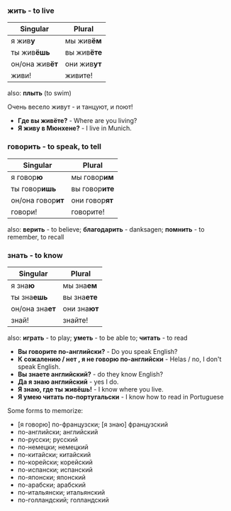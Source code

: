 ### **жить** - to live

| Singular | Plural |
| ------------- | ------------- |
| я жив**у** | мы жив**ём** |
| ты жив**ёшь** | вы жив**ёте** |
| он/она жив**ёт** | они жив**ут** |
| живи! | живите! |

also: **плыть** (to swim)

Очень весело живут - и танцуют, и поют!

- **Где вы живёте?** -  Where are you living?
- **Я живу в Мюнхене?** - I live in Munich.

### **говорить** - to speak, to tell

| Singular | Plural |
| ------------- | ------------- |
| я говор**ю** | мы говор**им** |
| ты говор**ишь** | вы говор**ите** |
| он/она говор**ит** | они говор**ят** |
| говори! | говорите! |

also: **верить** - to believe; **благодарить** - danksagen; **помнить** - to remember, to recall

### **знать** - to know

| Singular | Plural |
| ------------- | ------------- |
| я зна**ю** | мы зна**ем** |
| ты зна**ешь** | вы зна**ете** |
| он/она зна**ет** | они зна**ют** |
| знай! | знайте! |

also: **играть** - to play; **уметь** - to be able to; **читать** - to read

- **Вы говорите по-английски?** - Do you speak English?
- **К сожалению / нет , я не говорю по-английски** - Helas / no, I don't speak English.
- **Вы знаете английский?** - do they know English?
- **Да я знаю английский** - yes I do.
- **Я знаю, где ты живёшь!** - I know where you live.
- **Я умею читать по-португальски** - I know how to read in Portuguese

Some forms to memorize:

* [я говорю] по-французски; [я знаю] французский
* по-английски; английский
* по-русски; русский
* по-немецки; немецкий
* по-китайски; китайский
* по-корейски; корейский
* по-испански; испанский
* по-японски; японский
* по-арабски; арабский
* по-итальянски; итальянский
* по-голландский; голландский


